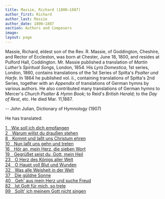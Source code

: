 ```yaml
---
title: Massie, Richard (1800–1887)
author_first: Richard 
author_last: Massie
author_date: 1800–1887
section: Authors and Composers
image: 
layout: page
---
```


Massie, Richard, eldest son of the Rev. R. Massie, of Goddington, Cheshire, and Rector of Eccleston, was born at Chester, June 18, 1800, and resides at Pulford Hall, Coddington. Mr. Massie published a translation of *Martin Luther’s Spiritual Songs*, London, 1854. His *Lyra Domestica*, 1st series, London, 1860, contains translations of the 1st Series of Spitta's *Psalter und Harfe*. In 1864 he published vol. ii., containing translations of Spitta's 2nd Series, together with an *Appendix* of translations of German hymns by various authors. He also contributed many translations of German hymns to Mercer's *Church Psalter & Hymn Book*; to Reid's *British Herald*; to the *Day of Rest*, etc. He died Mar. 11,1887.

-- John Julian, Dictionary of Hymnology (1907)

He has translated:

[1 Wie soll ich dich empfangen](/hymns/001)  
[2&emsp;Warum willst du draußen stehen](/hymns/002)  
[8&emsp;Kommt und laßt uns Christum ehren](/hymns/008)  
[10&emsp;Nun laßt uns gehn und treten](/hymns/010)  
[16&emsp;Hör an, mein Herz, die sieben Wort](/hymns/016)  
[19&emsp;Gegrüßet seist du, Gott, mein Heil](/hymns/019)  
[23&emsp;O Herz des Königs aller Welt](/hymns/023)  
[24&emsp;O Haupt voll Blut und Wunden](/hymns/024)  
[32&emsp;Was alle Weisheit in der Welt](/hymns/032)  
[37&emsp;Die güldne Sonne](/hymns/037)  
[40&emsp;Geh' aus mein Herz und suche Freud](/hymns/040)  
[82&emsp;Ist Gott für mich, so trete](/hymns/082)  
[99 Sollt' ich meinem Gott nicht singen](/hymns/099)  
